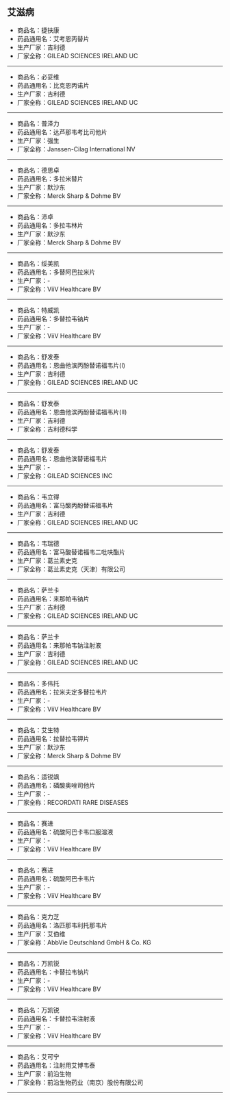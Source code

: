 ##  艾滋病

- 商品名：捷扶康
- 药品通用名：艾考恩丙替片
- 生产厂家：吉利德
- 厂家全称：GILEAD SCIENCES IRELAND UC

---

- 商品名：必妥维
- 药品通用名：比克恩丙诺片
- 生产厂家：吉利德
- 厂家全称：GILEAD SCIENCES IRELAND UC

---

- 商品名：普泽力
- 药品通用名：达芦那韦考比司他片
- 生产厂家：强生
- 厂家全称：Janssen-Cilag International NV

---

- 商品名：德思卓
- 药品通用名：多拉米替片
- 生产厂家：默沙东
- 厂家全称：Merck Sharp & Dohme BV

---

- 商品名：沛卓
- 药品通用名：多拉韦林片
- 生产厂家：默沙东
- 厂家全称：Merck Sharp & Dohme BV

---

- 商品名：绥美凯
- 药品通用名：多替阿巴拉米片
- 生产厂家：-
- 厂家全称：ViiV Healthcare BV

---

- 商品名：特威凯
- 药品通用名：多替拉韦钠片
- 生产厂家：-
- 厂家全称：ViiV Healthcare BV

---

- 商品名：舒发泰
- 药品通用名：恩曲他滨丙酚替诺福韦片(Ⅰ)
- 生产厂家：吉利德
- 厂家全称：GILEAD SCIENCES IRELAND UC

---

- 商品名：舒发泰
- 药品通用名：恩曲他滨丙酚替诺福韦片(Ⅱ)
- 生产厂家：吉利德
- 厂家全称：吉利德科学

---

- 商品名：舒发泰
- 药品通用名：恩曲他滨替诺福韦片
- 生产厂家：-
- 厂家全称：GILEAD SCIENCES INC

---

- 商品名：韦立得
- 药品通用名：富马酸丙酚替诺福韦片
- 生产厂家：吉利德
- 厂家全称：GILEAD SCIENCES IRELAND UC

---

- 商品名：韦瑞德
- 药品通用名：富马酸替诺福韦二吡呋酯片
- 生产厂家：葛兰素史克
- 厂家全称：葛兰素史克（天津）有限公司

---

- 商品名：萨兰卡
- 药品通用名：来那帕韦钠片
- 生产厂家：吉利德
- 厂家全称：GILEAD SCIENCES IRELAND UC

---

- 商品名：萨兰卡
- 药品通用名：来那帕韦钠注射液
- 生产厂家：吉利德
- 厂家全称：GILEAD SCIENCES IRELAND UC

---

- 商品名：多伟托
- 药品通用名：拉米夫定多替拉韦片
- 生产厂家：-
- 厂家全称：ViiV Healthcare BV

---

- 商品名：艾生特
- 药品通用名：拉替拉韦钾片
- 生产厂家：默沙东
- 厂家全称：Merck Sharp & Dohme BV

---

- 商品名：适锐飒
- 药品通用名：磷酸奥唑司他片
- 生产厂家：-
- 厂家全称：RECORDATI RARE DISEASES

---

- 商品名：赛进
- 药品通用名：硫酸阿巴卡韦口服溶液
- 生产厂家：-
- 厂家全称：ViiV Healthcare BV

---

- 商品名：赛进
- 药品通用名：硫酸阿巴卡韦片
- 生产厂家：-
- 厂家全称：ViiV Healthcare BV

---

- 商品名：克力芝
- 药品通用名：洛匹那韦利托那韦片
- 生产厂家：艾伯维
- 厂家全称：AbbVie Deutschland GmbH & Co. KG

---

- 商品名：万凯锐
- 药品通用名：卡替拉韦钠片
- 生产厂家：-
- 厂家全称：ViiV Healthcare BV

---

- 商品名：万凯锐
- 药品通用名：卡替拉韦注射液
- 生产厂家：-
- 厂家全称：ViiV Healthcare BV

---

- 商品名：艾可宁
- 药品通用名：注射用艾博韦泰
- 生产厂家：前沿生物
- 厂家全称：前沿生物药业（南京）股份有限公司

---
